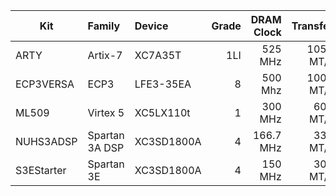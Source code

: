 | Kit        | Family         | Device     | Grade | DRAM Clock | Transfer  |
| ---------- | :------------- | :--------- | ----: | ---------: | --------: |
| ARTY       | Artix-7        | XC7A35T    | 1LI   |  525   MHz | 1050 MT/s |
| ECP3VERSA  | ECP3           | LFE3-35EA  | 8     |  500   Mhz | 1000 MT/s |
| ML509      | Virtex 5       | XC5LX110t  | 1     |  300   MHz |  600 MT/s |
| NUHS3ADSP  | Spartan 3A DSP | XC3SD1800A | 4     |  166.7 MHz |  333 MT/s |
| S3EStarter | Spartan 3E     | XC3SD1800A | 4     |  150   MHz |  300 MT/s |
